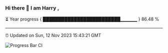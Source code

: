 ### Hi there 👋 I am Harry , 

⏳ Year progress { █████████████████████████▁▁▁▁▁ } 86.48 %

---

⏰ Updated on Sun, 12 Nov 2023 15:43:21 GMT

![Progress Bar CI](https://github.com/duykhang68/duykhang68/workflows/Progress%20Bar%20CI/badge.svg)
